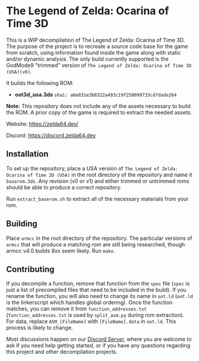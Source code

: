# The Legend of Zelda: Ocarina of Time 3D

This is a WIP decompilation of The Legend of Zelda: Ocarina of Time 3D.
The purpose of the project is to recreate a source code base for the game from scratch, using information found inside the game along with static and/or dynamic analysis.
The only build currently supported is the GodMode9 "trimmed" version of `The Legend of Zelda: Ocarina of Time 3D (USA)(v0)`.

It builds the following ROM:


* **oot3d_usa.3ds** `sha1: a6e831e3b8322a493c19f258099733cd7dade264`

**Note:** This repository does not include any of the assets necessary to build the ROM.
A prior copy of the game is required to extract the needed assets.

Website: <https://zelda64.dev/>

Discord: <https://discord.zelda64.dev>

## Installation
To set up the repository, place a USA version of `The Legend of Zelda: Ocarina of Time 3D (USA)` in the root directory of the repository and name it `baserom.3ds`. Any revision (v0 or v1) and either trimmed or untrimmed roms should be able to produce a correct repository.

Run `extract_baserom.sh` to extract all of the necessary materials from your rom.

## Building
Place `armcc` in the root directory of the repository. The particular versions of `armcc` that will produce a matching rom are still being researched, though armcc v4.0 builds 8xx seem likely. Run `make`.


## Contributing
If you decompile a function, remove that function from the `spec` file (`spec` is just a list of precompiled files that need to be included in the build). If you rename the function, you will also need to change its name in `oot.ld` (`oot.ld` is the linkerscript which handles global ordering). Once the function matches, you can remove it from `function_addresses.txt` (`function_addresses.txt` is used by `split_asm.py` during rom extraction). For data, replace `ASM_[FileName]` with `[FileName].data` in `oot.ld`. This process is likely to change.

Most discussions happen on our [Discord Server](https://discord.zelda64.dev), where you are welcome to ask if you need help getting started, or if you have any questions regarding this project and other decompilation projects.
